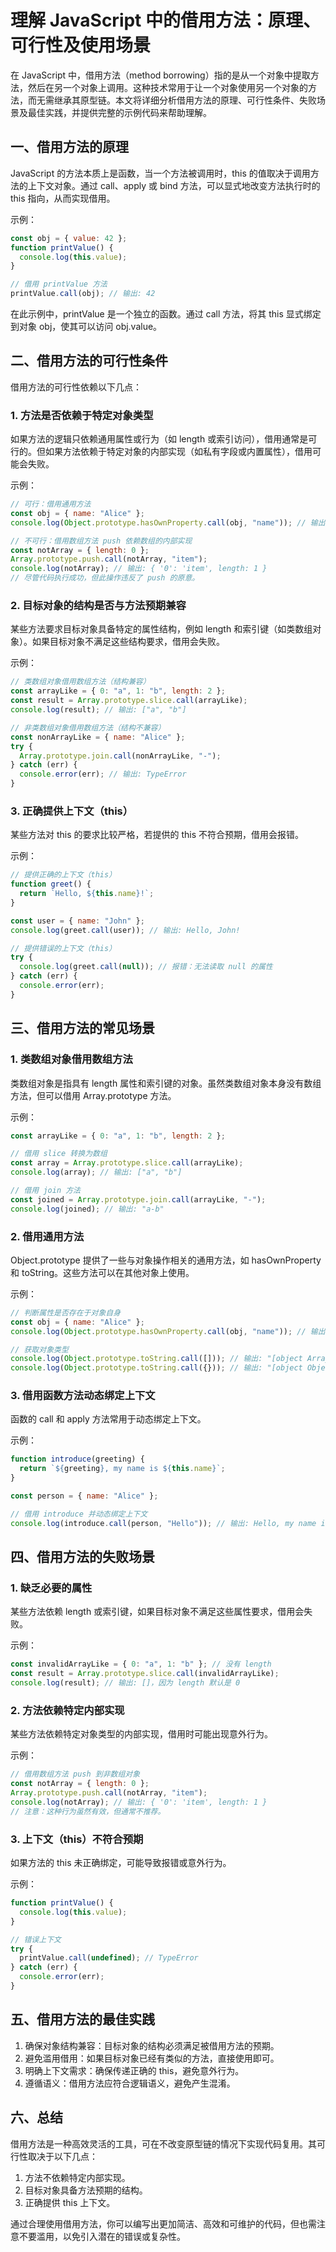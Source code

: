 # 理解 JavaScript 中的借用方法：原理、可行性及使用场景

在 JavaScript 中，借用方法（method borrowing）指的是从一个对象中提取方法，然后在另一个对象上调用。这种技术常用于让一个对象使用另一个对象的方法，而无需继承其原型链。本文将详细分析借用方法的原理、可行性条件、失败场景及最佳实践，并提供完整的示例代码来帮助理解。

## 一、借用方法的原理

JavaScript 的方法本质上是函数，当一个方法被调用时，this 的值取决于调用方法的上下文对象。通过 call、apply 或 bind 方法，可以显式地改变方法执行时的 this 指向，从而实现借用。

示例：

``` javascript
const obj = { value: 42 };
function printValue() {
  console.log(this.value);
}

// 借用 printValue 方法
printValue.call(obj); // 输出: 42
```

在此示例中，printValue 是一个独立的函数。通过 call 方法，将其 this 显式绑定到对象 obj，使其可以访问 obj.value。

## 二、借用方法的可行性条件

借用方法的可行性依赖以下几点：

### 1. 方法是否依赖于特定对象类型

如果方法的逻辑只依赖通用属性或行为（如 length 或索引访问），借用通常是可行的。但如果方法依赖于特定对象的内部实现（如私有字段或内置属性），借用可能会失败。

示例：

``` javascript
// 可行：借用通用方法
const obj = { name: "Alice" };
console.log(Object.prototype.hasOwnProperty.call(obj, "name")); // 输出: true

// 不可行：借用数组方法 push 依赖数组的内部实现
const notArray = { length: 0 };
Array.prototype.push.call(notArray, "item");
console.log(notArray); // 输出: { '0': 'item', length: 1 }
// 尽管代码执行成功，但此操作违反了 push 的原意。
```

### 2. 目标对象的结构是否与方法预期兼容

某些方法要求目标对象具备特定的属性结构，例如 length 和索引键（如类数组对象）。如果目标对象不满足这些结构要求，借用会失败。

示例：

``` javascript
// 类数组对象借用数组方法（结构兼容）
const arrayLike = { 0: "a", 1: "b", length: 2 };
const result = Array.prototype.slice.call(arrayLike);
console.log(result); // 输出: ["a", "b"]

// 非类数组对象借用数组方法（结构不兼容）
const nonArrayLike = { name: "Alice" };
try {
  Array.prototype.join.call(nonArrayLike, "-");
} catch (err) {
  console.error(err); // 输出: TypeError
}
```

### 3. 正确提供上下文（this）

某些方法对 this 的要求比较严格，若提供的 this 不符合预期，借用会报错。

示例：

``` javascript
// 提供正确的上下文（this）
function greet() {
  return `Hello, ${this.name}!`;
}

const user = { name: "John" };
console.log(greet.call(user)); // 输出: Hello, John!

// 提供错误的上下文（this）
try {
  console.log(greet.call(null)); // 报错：无法读取 null 的属性
} catch (err) {
  console.error(err);
}
```

## 三、借用方法的常见场景

### 1. 类数组对象借用数组方法

类数组对象是指具有 length 属性和索引键的对象。虽然类数组对象本身没有数组方法，但可以借用 Array.prototype 方法。

示例：

``` javascript
const arrayLike = { 0: "a", 1: "b", length: 2 };

// 借用 slice 转换为数组
const array = Array.prototype.slice.call(arrayLike);
console.log(array); // 输出: ["a", "b"]

// 借用 join 方法
const joined = Array.prototype.join.call(arrayLike, "-");
console.log(joined); // 输出: "a-b"
```

### 2. 借用通用方法

Object.prototype 提供了一些与对象操作相关的通用方法，如 hasOwnProperty 和 toString。这些方法可以在其他对象上使用。

示例：

``` javascript
// 判断属性是否存在于对象自身
const obj = { name: "Alice" };
console.log(Object.prototype.hasOwnProperty.call(obj, "name")); // 输出: true

// 获取对象类型
console.log(Object.prototype.toString.call([])); // 输出: "[object Array]"
console.log(Object.prototype.toString.call({})); // 输出: "[object Object]"
```

### 3. 借用函数方法动态绑定上下文

函数的 call 和 apply 方法常用于动态绑定上下文。

示例：

``` javascript
function introduce(greeting) {
  return `${greeting}, my name is ${this.name}`;
}

const person = { name: "Alice" };

// 借用 introduce 并动态绑定上下文
console.log(introduce.call(person, "Hello")); // 输出: Hello, my name is Alice
```

## 四、借用方法的失败场景

### 1. 缺乏必要的属性

某些方法依赖 length 或索引键，如果目标对象不满足这些属性要求，借用会失败。

示例：

``` javascript
const invalidArrayLike = { 0: "a", 1: "b" }; // 没有 length
const result = Array.prototype.slice.call(invalidArrayLike);
console.log(result); // 输出: []，因为 length 默认是 0
```

### 2. 方法依赖特定内部实现

某些方法依赖特定对象类型的内部实现，借用时可能出现意外行为。

示例：

``` javascript
// 借用数组方法 push 到非数组对象
const notArray = { length: 0 };
Array.prototype.push.call(notArray, "item");
console.log(notArray); // 输出: { '0': 'item', length: 1 }
// 注意：这种行为虽然有效，但通常不推荐。
```

### 3. 上下文（this）不符合预期

如果方法的 this 未正确绑定，可能导致报错或意外行为。

示例：

``` javascript
function printValue() {
  console.log(this.value);
}

// 错误上下文
try {
  printValue.call(undefined); // TypeError
} catch (err) {
  console.error(err);
}
```

## 五、借用方法的最佳实践

1. 确保对象结构兼容：目标对象的结构必须满足被借用方法的预期。
2. 避免滥用借用：如果目标对象已经有类似的方法，直接使用即可。
3. 明确上下文需求：确保传递正确的 this，避免意外行为。
4. 遵循语义：借用方法应符合逻辑语义，避免产生混淆。

## 六、总结

借用方法是一种高效灵活的工具，可在不改变原型链的情况下实现代码复用。其可行性取决于以下几点：

1. 方法不依赖特定内部实现。
2. 目标对象具备方法预期的结构。
3. 正确提供 this 上下文。

通过合理使用借用方法，你可以编写出更加简洁、高效和可维护的代码，但也需注意不要滥用，以免引入潜在的错误或复杂性。
